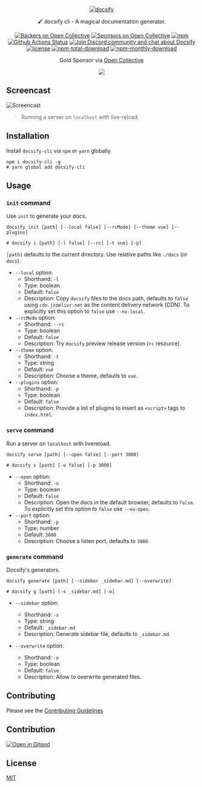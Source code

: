 <p align="center">
  <a href="https://docsify.js.org">
    <img alt="docsify" src="./media/icon.svg">
  </a>
</p>

<p align="center">
 🖌 docsify cli - A magical documentation generator.
</p>

<p align="center">
  <a href="#backers"><img alt="Backers on Open Collective" src="https://opencollective.com/docsify/backers/badge.svg?style=flat-square"></a>
  <a href="#sponsors"><img alt="Sponsors on Open Collective" src="https://opencollective.com/docsify/sponsors/badge.svg?style=flat-square"></a>
  <a href="https://www.npmjs.com/package/docsify"><img alt="npm" src="https://img.shields.io/npm/v/docsify-cli.svg?style=flat-square"></a>
  <a href="https://github.com/docsifyjs/docsify-cli/actions"><img alt="Github Actions Status" src="https://github.com/docsifyjs/docsify-cli/workflows/docsify-cli/badge.svg"></a>
<a href="https://discord.gg/3NwKFyR"><img alt="Join Discord community and chat about Docsify" src="https://img.shields.io/discord/713647066802421792.svg?label=&logo=discord&logoColor=ffffff&color=7389D8&labelColor=6A7EC2&cacheSeconds=60"></a>
<a href="https://github.com/docsifyjs/docsify-cli/blob/master/LICENSE"><img alt="license" src="https://img.shields.io/github/license/docsifyjs/docsify-cli.svg?style=flat-square"></a>
<a href="https://www.npmjs.com/package/docsify-cli"><img alt="npm-total-download" src="https://img.shields.io/npm/dt/docsify-cli.svg?style=flat-square"></a>
<a href="https://www.npmjs.com/package/docsify-cli"><img alt="npm-monthly-download" src="https://img.shields.io/npm/dm/docsify-cli.svg?style=flat-square"></a>

</p>

<p align="center">Gold Sponsor via <a href="https://opencollective.com/docsify">Open Collective</a></p>

<p align="center">
  <a href="https://opencollective.com/docsify/order/3254">
    <img src="https://opencollective.com/docsify/tiers/gold-sponsor.svg?avatarHeight=36">
  </a>
</p>

## Screencast

![Screencast](https://raw.githubusercontent.com/docsifyjs/docsify-cli/master/media/screencast.gif)

> Running a server on `localhost` with live-reload.

## Installation

Install `docsify-cli` via `npm` or `yarn` globally.

```shell
npm i docsify-cli -g
# yarn global add docsify-cli
```

## Usage

### `init` command

Use `init` to generate your docs.

```shell
docsify init [path] [--local false] [--rcMode] [--theme vue] [--plugins]

# docsify i [path] [-l false] [--rc] [-t vue] [-p]
```

`[path]` defaults to the current directory. Use relative paths like `./docs` (or `docs`).

- `--local` option:
  - Shorthand: `-l`
  - Type: boolean
  - Default: `false`
  - Description: Copy `docsify` files to the docs path, defaults to `false` using `cdn.jsdelivr.net` as the content delivery network (CDN). To explicitly set this option to `false` use `--no-local`.
- `--rcMode` option:
  - Shorthand: `--rc`
  - Type: boolean
  - Default: `false`
  - Description: Try `docsify` preview release version (`rc` resource).
- `--theme` option:
  - Shorthand: `-t`
  - Type: string
  - Default: `vue`
  - Description: Choose a theme, defaults to `vue`.
- `--plugins` option:
  - Shorthand: `-p`
  - Type: boolean
  - Default: `false`
  - Description: Provide a list of plugins to insert as `<script>` tags to `index.html`.

### `serve` command

Run a server on `localhost` with livereload.

```shell
docsify serve [path] [--open false] [--port 3000]

# docsify s [path] [-o false] [-p 3000]
```

- `--open` option:
  - Shorthand: `-o`
  - Type: boolean
  - Default: `false`
  - Description: Open the docs in the default browser, defaults to `false`. To explicitly set this option to `false` use `--no-open`.
- `--port` option:
  - Shorthand: `-p`
  - Type: number
  - Default: `3000`
  - Description: Choose a listen port, defaults to `3000`.

### `generate` command

Docsify's generators.

```shell
docsify generate [path] [--sidebar _sidebar.md] [--overwrite]

# docsify g [path] [-s _sidebar.md] [-o]
```

- `--sidebar` option:
  - Shorthand: `-s`
  - Type: string
  - Default: `_sidebar.md`
  - Description: Generate sidebar file, defaults to `_sidebar.md`.

- `--overwrite` option:
  - Shorthand: `-o`
  - Type: boolean
  - Default: `false`
  - Description: Allow to overwrite generated files.

## Contributing
Please see the [Contributing Guidelines](./CONTRIBUTING.md)

## Contribution

[![Open in Gitpod](https://gitpod.io/button/open-in-gitpod.svg)](https://gitpod.io/#https://github.com/docsifyjs/docsify-cli)

## License

[MIT](LICENSE)
